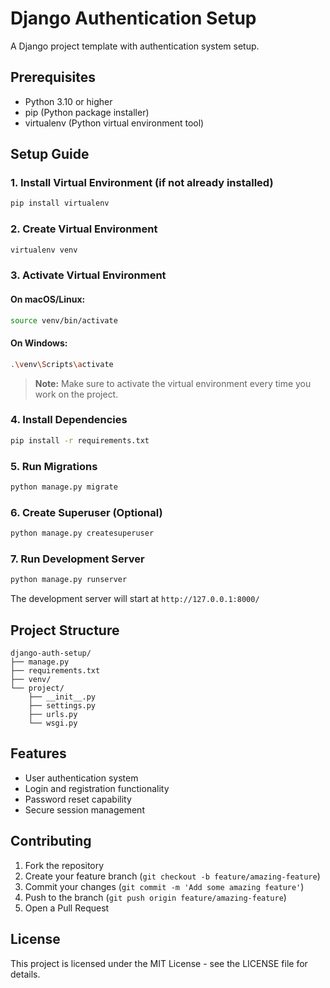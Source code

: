 # Django Authentication Setup

A Django project template with authentication system setup.

## Prerequisites

- Python 3.10 or higher
- pip (Python package installer)
- virtualenv (Python virtual environment tool)

## Setup Guide

### 1. Install Virtual Environment (if not already installed)
```bash
pip install virtualenv
```

### 2. Create Virtual Environment
```bash
virtualenv venv
```

### 3. Activate Virtual Environment

#### On macOS/Linux:
```bash
source venv/bin/activate
```

#### On Windows:
```bash
.\venv\Scripts\activate
```

> **Note:** Make sure to activate the virtual environment every time you work on the project.

### 4. Install Dependencies
```bash
pip install -r requirements.txt
```

### 5. Run Migrations
```bash
python manage.py migrate
```

### 6. Create Superuser (Optional)
```bash
python manage.py createsuperuser
```

### 7. Run Development Server
```bash
python manage.py runserver
```

The development server will start at `http://127.0.0.1:8000/`

## Project Structure

```
django-auth-setup/
├── manage.py
├── requirements.txt
├── venv/
└── project/
    ├── __init__.py
    ├── settings.py
    ├── urls.py
    └── wsgi.py
```

## Features

- User authentication system
- Login and registration functionality
- Password reset capability
- Secure session management

## Contributing

1. Fork the repository
2. Create your feature branch (`git checkout -b feature/amazing-feature`)
3. Commit your changes (`git commit -m 'Add some amazing feature'`)
4. Push to the branch (`git push origin feature/amazing-feature`)
5. Open a Pull Request

## License

This project is licensed under the MIT License - see the LICENSE file for details.